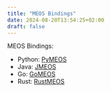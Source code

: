 ```yaml
---
title: "MEOS Bindings"
date: 2024-08-20T13:54:25+02:00
draft: false
---
```


MEOS Bindings: 

- Python: [PyMEOS](pymeos/)
- Java: [JMEOS](jmeos/)
- Go: [GoMEOS](gomeos/)
- Rust: [RustMEOS](rustmeos/)
